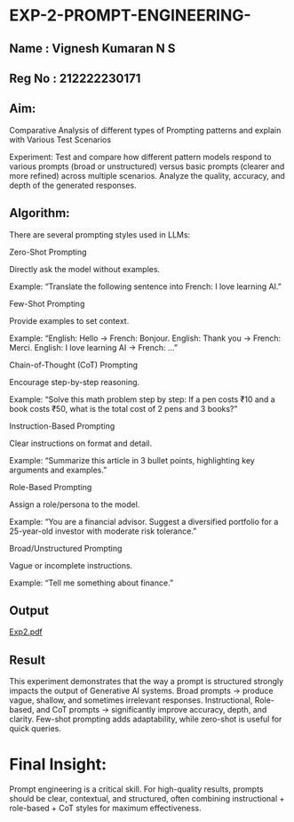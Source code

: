 # EXP-2-PROMPT-ENGINEERING-
## Name : Vignesh Kumaran N S
## Reg No : 212222230171
## Aim: 
Comparative Analysis of different types of Prompting patterns and explain with Various Test Scenarios

Experiment:
Test and compare how different pattern models respond to various prompts (broad or unstructured) versus basic prompts (clearer and more refined) across multiple scenarios. 
Analyze the quality, accuracy, and depth of the generated responses.


## Algorithm:
There are several prompting styles used in LLMs:

Zero-Shot Prompting

Directly ask the model without examples.

Example: “Translate the following sentence into French: I love learning AI.”

Few-Shot Prompting

Provide examples to set context.

Example: “English: Hello → French: Bonjour. English: Thank you → French: Merci. English: I love learning AI → French: …”

Chain-of-Thought (CoT) Prompting

Encourage step-by-step reasoning.

Example: “Solve this math problem step by step: If a pen costs ₹10 and a book costs ₹50, what is the total cost of 2 pens and 3 books?”

Instruction-Based Prompting

Clear instructions on format and detail.

Example: “Summarize this article in 3 bullet points, highlighting key arguments and examples.”

Role-Based Prompting

Assign a role/persona to the model.

Example: “You are a financial advisor. Suggest a diversified portfolio for a 25-year-old investor with moderate risk tolerance.”

Broad/Unstructured Prompting

Vague or incomplete instructions.

Example: “Tell me something about finance.”

## Output
[Exp2.pdf](https://github.com/user-attachments/files/22050113/Exp2.pdf)

## Result
This experiment demonstrates that the way a prompt is structured strongly impacts the output of Generative AI systems.
Broad prompts → produce vague, shallow, and sometimes irrelevant responses.
Instructional, Role-based, and CoT prompts → significantly improve accuracy, depth, and clarity.
Few-shot prompting adds adaptability, while zero-shot is useful for quick queries.

# Final Insight: 
  Prompt engineering is a critical skill. For high-quality results, prompts should be clear, contextual, and structured, often combining instructional + role-based + CoT styles for maximum effectiveness.
